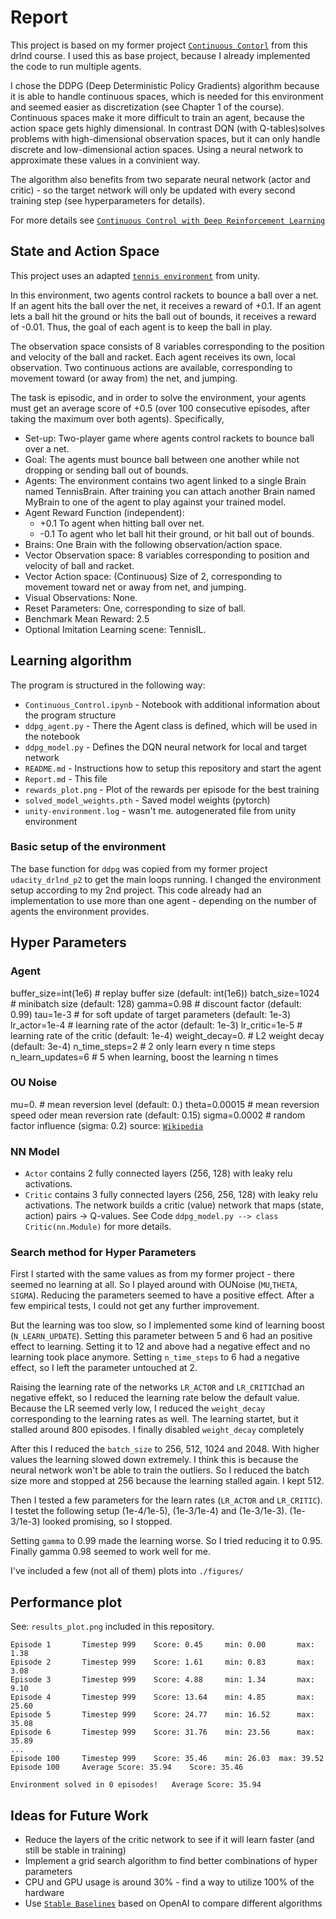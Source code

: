 # Report

This project is based on my former project [`Continuous Contorl`](https://github.com/tomalbrecht/udacity_drlnd_p2) from this drlnd course. I used this as base project, because I already implemented the code to run multiple agents.

I chose the DDPG (Deep Deterministic Policy Gradients) algorithm because it is able to handle continuous spaces, which is needed for this environment and seemed easier as discretization (see Chapter 1 of the course). Continuous spaces make it more difficult to train an agent, because the action space gets highly dimensional. In contrast DQN (with Q-tables)solves problems with high-dimensional observation spaces, but it can only handle discrete and low-dimensional action spaces. Using a neural network to approximate these values in a convinient way.

The algorithm also benefits from two separate neural network (actor and critic) - so the target network will only be updated with every second training step (see hyperparameters for details). 

For more details see [`Continuous Control with Deep Reinforcement Learning`](https://arxiv.org/pdf/1509.02971.pdf)

## State and Action Space

This project uses an adapted [`tennis environment`](https://github.com/Unity-Technologies/ml-agents/blob/master/docs/Learning-Environment-Examples.md#tennis) from unity.

In this environment, two agents control rackets to bounce a ball over a net. If an agent hits the ball over the net, it receives a reward of +0.1. If an agent lets a ball hit the ground or hits the ball out of bounds, it receives a reward of -0.01. Thus, the goal of each agent is to keep the ball in play.

The observation space consists of 8 variables corresponding to the position and velocity of the ball and racket. Each agent receives its own, local observation. Two continuous actions are available, corresponding to movement toward (or away from) the net, and jumping.

The task is episodic, and in order to solve the environment, your agents must get an average score of +0.5 (over 100 consecutive episodes, after taking the maximum over both agents). Specifically,

* Set-up: Two-player game where agents control rackets to bounce ball over a net.
* Goal: The agents must bounce ball between one another while not dropping or sending ball out of bounds.
* Agents: The environment contains two agent linked to a single Brain named TennisBrain. After training you can attach another Brain named MyBrain to one of the agent to play against your trained model.
* Agent Reward Function (independent):
    * +0.1 To agent when hitting ball over net.
    * -0.1 To agent who let ball hit their ground, or hit ball out of bounds.
* Brains: One Brain with the following observation/action space.
* Vector Observation space: 8 variables corresponding to position and velocity of ball and racket.
* Vector Action space: (Continuous) Size of 2, corresponding to movement toward net or away from net, and jumping.
* Visual Observations: None.
* Reset Parameters: One, corresponding to size of ball.
* Benchmark Mean Reward: 2.5
* Optional Imitation Learning scene: TennisIL.

## Learning algorithm

The program is structured in the following way:

- `Continuous_Control.ipynb` - Notebook with additional information about the program structure
- `ddpg_agent.py` - There the Agent class is defined, which will be used in the notebook
- `ddpg_model.py` - Defines the DQN neural network for local and target network
- `README.md` - Instructions how to setup this repository and start the agent
- `Report.md` - This file
- `rewards_plot.png` - Plot of the rewards per episode for the best training
- `solved_model_weights.pth` - Saved model weights (pytorch)
- `unity-environment.log` - wasn't me. autogenerated file from unity environment


### Basic setup of the environment

The base function for `ddpg` was copied from my former project `udacity_drlnd_p2` to get the main loops running. I changed the environment setup according to my 2nd project. This code already had an implementation to use more than one agent - depending on the number of agents the environment provides. 

## Hyper Parameters  

### Agent

buffer_size=int(1e6)   # replay buffer size (default: int(1e6))
batch_size=1024        # minibatch size (default: 128)
gamma=0.98             # discount factor (default: 0.99)
tau=1e-3               # for soft update of target parameters (default: 1e-3)
lr_actor=1e-4          # learning rate of the actor (default: 1e-3)
lr_critic=1e-5         # learning rate of the critic (default: 1e-4)
weight_decay=0.        # L2 weight decay (default: 3e-4)
n_time_steps=2         # 2 only learn every n time steps
n_learn_updates=6      # 5 when learning, boost the learning n times


### OU Noise

mu=0.                 # mean reversion level (default: 0.)
theta=0.00015         # mean reversion speed oder mean reversion rate (default: 0.15)
sigma=0.0002          # random factor influence (sigma: 0.2)
source: [`Wikipedia`](https://de.wikipedia.org/wiki/Ornstein-Uhlenbeck-Prozess)

### NN Model

* `Actor` contains 2 fully connected layers (256, 128) with leaky relu activations.
* `Critic` contains 3 fully connected layers (256, 256, 128) with leaky relu activations. The network builds a critic (value) network that maps (state, action) pairs -> Q-values. See Code `ddpg_model.py --> class Critic(nn.Module)` for more details.

### Search method for Hyper Parameters

First I started with the same values as from my former project - there seemed no learning at all. So I played around with OUNoise (`MU`,`THETA`, `SIGMA`). Reducing the parameters seemed to have a positive effect. After a few empirical tests, I could not get any further improvement.

But the learning was too slow, so I implemented some kind of learning boost (`N_LEARN_UPDATE`). Setting this parameter between 5 and 6 had an positive effect to learning. Setting it to 12 and above had a negative effect and no learning took place anymore. Setting `n_time_steps` to 6 had a negative effect, so I left the parameter untouched at 2.

Raising the learning rate of the networks `LR_ACTOR` and `LR_CRITIC`had an negative effekt, so I reduced the learning rate below the default value. Because the LR seemed verly low, I reduced the `weight_decay` corresponding to the learning rates as well.
The learning startet, but it stalled around 800 episodes. I finally disabled `weight_decay` completely

After this I reduced the `batch_size` to 256, 512, 1024 and 2048. With higher values the learning slowed down extremely. I think this is because the neural network won't be able to train the outliers. So I reduced the batch size more and stopped at 256 because the learning stalled again. I kept 512.

Then I tested a few parameters for the learn rates (`LR_ACTOR` and `LR_CRITIC`). I testet the following setup (1e-4/1e-5), (1e-3/1e-4) and (1e-3/1e-3). (1e-3/1e-3) looked promising, so I stopped.

Setting `gamma` to 0.99 made the learning worse. So I tried reducing it to 0.95. Finally gamma 0.98 seemed to work well for me.

I've included a few (not all of them) plots into `./figures/`


## Performance plot

See: `results_plot.png` included in this repository.

```
Episode 1	    Timestep 999	Score: 0.45	    min: 0.00	    max: 1.38
Episode 2	    Timestep 999	Score: 1.61	    min: 0.83	    max: 3.08
Episode 3       Timestep 999    Score: 4.88     min: 1.34       max: 9.10 
Episode 4       Timestep 999    Score: 13.64    min: 4.85       max: 25.60
Episode 5       Timestep 999    Score: 24.77    min: 16.52      max: 35.08
Episode 6       Timestep 999    Score: 31.76    min: 23.56      max: 35.89
...
Episode 100	    Timestep 999	Score: 35.46	min: 26.03	max: 39.52
Episode 100	    Average Score: 35.94	Score: 35.46

Environment solved in 0 episodes!	Average Score: 35.94
```

## Ideas for Future Work
* Reduce the layers of the critic network to see if it will learn faster (and still be stable in training)
* Implement a grid search algorithm to find better combinations of hyper parameters
* CPU and GPU usage is around 30% - find a way to utilize 100% of the hardware
* Use [`Stable Baselines`](https://github.com/hill-a/stable-baselines) based on OpenAI to compare different algorithms